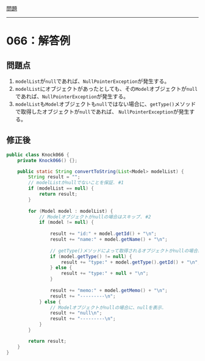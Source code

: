 [問題](../README.md)

***
# 066：解答例
## 問題点
1. `modelList`が`null`であれば、`NullPointerException`が発生する。
1. `modelList`にオブジェクトがあったとしても、その`Model`オブジェクトが`null`であれば、`NullPointerException`が発生する。
1. `modelList`も`Model`オブジェクトも`null`ではない場合に、`getType()`メソッドで取得したオブジェクトが`null`であれば、
`NullPointerException`が発生する。


## 修正後
```java
public class Knock066 {
    private Knock066() {};

    public static String convertToString(List<Model> modelList) {
        String result = "";
        // modelListがnullでないことを保証. #1
        if (modelList == null) {
            return result;
        }
        
        for (Model model : modelList) {
            // Modelオブジェクトがnullの場合はスキップ. #2
            if (model != null) {
                
                result += "id:" + model.getId() + "\n";
                result += "name:" + model.getName() + "\n";
                
                // getType()メソッドによって取得されるオブジェクトがnullの場合は、nullを表示. #3
                if (model.getType() != null) {
                    result += "type:" + model.getType().getId() + "\n";
                } else {
                    result += "type:" + null + "\n";
                }
                
                result += "memo:" + model.getMemo() + "\n";
                result += "---------\n";
            } else {
                // Modelオブジェクトがnullの場合に、nullを表示.
                result += "null\n";
                result += "---------\n";
            }
        }

        return result;
    }
}
```